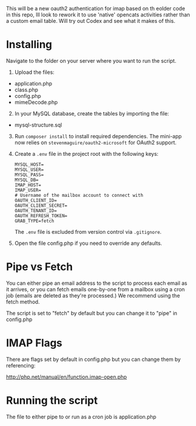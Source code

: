 This will be a new oauth2 authentication for imap based on th eolder code in this repo, Ill look to rework it to use 'native' opencats activities rather than a custom email table. Will try out Codex and see what it makes of this. 
# Installing
Navigate to the folder on your server where you want to run the script.

1. Upload the files:
* application.php
* class.php
* config.php
* mimeDecode.php

2. In your MySQL database, create the tables by importing the file:
* mysql-structure.sql

3. Run `composer install` to install required dependencies. The mini-app now
   relies on `stevenmaguire/oauth2-microsoft` for OAuth2 support.

4. Create a `.env` file in the project root with the following keys:

   ```
   MYSQL_HOST=
   MYSQL_USER=
   MYSQL_PASS=
   MYSQL_DB=
   IMAP_HOST=
   IMAP_USER=
   # Username of the mailbox account to connect with
   OAUTH_CLIENT_ID=
   OAUTH_CLIENT_SECRET=
   OAUTH_TENANT_ID=
   OAUTH_REFRESH_TOKEN=
   GRAB_TYPE=fetch
   ```

   The `.env` file is excluded from version control via `.gitignore`.

5. Open the file config.php if you need to override any defaults.

# Pipe vs Fetch
You can either pipe an email address to the script to process each email as it arrives, or you can fetch emails one-by-one from a mailbox using a cron job (emails are deleted as they're processed.) We recommend using the fetch method.

The script is set to "fetch" by default but you can change it to "pipe" in config.php

# IMAP Flags
There are flags set by default in config.php but you can change them by referencing:

http://php.net/manual/en/function.imap-open.php

# Running the script
The file to either pipe to or run as a cron job is application.php

